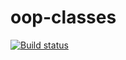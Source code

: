 # oop-classes
[![Build status](https://ci.appveyor.com/api/projects/status/jneg4bulcl8qhh8g?svg=true)](https://ci.appveyor.com/project/bombik815/oop-classes)
